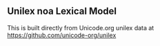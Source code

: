 Unilex noa Lexical Model
----------------------

This is built directly from Unicode.org unilex data at
https://github.com/unicode-org/unilex
